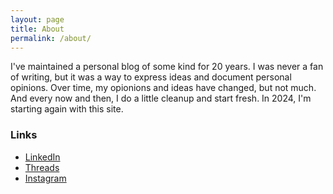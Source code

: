 ```yaml
---
layout: page
title: About
permalink: /about/
---
```


I've maintained a personal blog of some kind for 20 years. I was never a fan of writing, but it was a way to express ideas and document personal opinions.
Over time, my opionions and ideas have changed, but not much. And every now and then, I do a little cleanup and start fresh. In 2024, I'm starting again with this site.

### Links
* [LinkedIn](https://www.linkedin.com/in/royans/)
* [Threads](https://www.threads.net/@r0yans)
* [Instagram](https://www.instagram.com/r0yans/)

